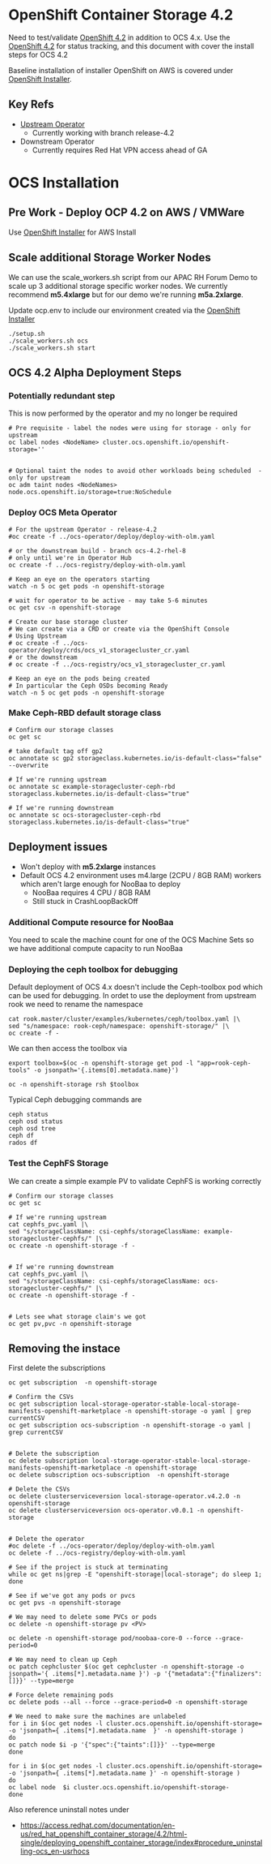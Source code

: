 # OpenShift Container Storage 4.2

Need to test/validate [OpenShift 4.2](./OpenShift_4.2.md) in
addition to OCS 4.x. Use the [OpenShift 4.2](./OpenShift_4.2.md)
for status tracking, and this document with cover the install steps for
OCS 4.2

Baseline installation of installer OpenShift on AWS is covered under
[OpenShift Installer](OpenShiftInstaller.md).


## Key Refs

- [Upstream Operator](https://github.com/openshift/ocs-operator)
    - Currently working with branch release-4.2
- Downstream Operator
    - Currently requires Red Hat VPN access ahead of GA

# OCS Installation

## Pre Work - Deploy OCP 4.2 on AWS / VMWare

Use [OpenShift Installer](OpenShiftInstaller.md) for AWS Install

## Scale additional Storage Worker Nodes
We can use the scale_workers.sh script from our APAC RH Forum Demo to scale
up 3 additional storage specific worker nodes. We currently recommend 
**m5.4xlarge** but for our demo we're running **m5a.2xlarge**.

Update ocp.env to include our environment created via the
[OpenShift Installer](OpenShiftInstaller.md)
```
./setup.sh
./scale_workers.sh ocs
./scale_workers.sh start
```

## OCS 4.2 Alpha Deployment Steps

### Potentially redundant step
This is now performed by the operator and my no longer be required
```
# Pre requisite - label the nodes were using for storage - only for upstream
oc label nodes <NodeName> cluster.ocs.openshift.io/openshift-storage=''

 
# Optional taint the nodes to avoid other workloads being scheduled  - only for upstream
oc adm taint nodes <NodeNames> node.ocs.openshift.io/storage=true:NoSchedule
```


### Deploy OCS Meta Operator
```
# For the upstream Operator - release-4.2
#oc create -f ../ocs-operator/deploy/deploy-with-olm.yaml

# or the downstream build - branch ocs-4.2-rhel-8
# only until we're in Operator Hub
oc create -f ../ocs-registry/deploy-with-olm.yaml

# Keep an eye on the operators starting
watch -n 5 oc get pods -n openshift-storage 

# wait for operator to be active - may take 5-6 minutes
oc get csv -n openshift-storage

# Create our base storage cluster
# We can create via a CRD or create via the OpenShift Console
# Using Upstream
# oc create -f ../ocs-operator/deploy/crds/ocs_v1_storagecluster_cr.yaml
# or the downstream 
# oc create -f ../ocs-registry/ocs_v1_storagecluster_cr.yaml

# Keep an eye on the pods being created
# In particular the Ceph OSDs becoming Ready
watch -n 5 oc get pods -n openshift-storage 
```

### Make Ceph-RBD default storage class

```
# Confirm our storage classes
oc get sc

# take default tag off gp2
oc annotate sc gp2 storageclass.kubernetes.io/is-default-class="false" --overwrite

# If we're running upstream
oc annotate sc example-storagecluster-ceph-rbd storageclass.kubernetes.io/is-default-class="true"

# If we're running downstream
oc annotate sc ocs-storagecluster-ceph-rbd storageclass.kubernetes.io/is-default-class="true"
```


## Deployment issues

- Won't deploy with **m5.2xlarge** instances
- Default OCS 4.2 environment uses m4.large (2CPU / 8GB RAM) workers which aren't large enough for NooBaa to deploy
    - NooBaa requires 4 CPU / 8GB RAM
    - Still stuck in CrashLoopBackOff

### Additional Compute resource for NooBaa

You need to scale the machine count for one of the OCS Machine Sets so we have additional compute capacity to run NooBaa

### Deploying the ceph toolbox for debugging
Default deployment of OCS 4.x doesn't include the Ceph-toolbox pod which can be used for debugging.
In ordet to use the deployment from upstream rook we need to rename the namespace

```
cat rook.master/cluster/examples/kubernetes/ceph/toolbox.yaml |\
sed "s/namespace: rook-ceph/namespace: openshift-storage/" |\
oc create -f -
```

We can then access the toolbox via
```
export toolbox=$(oc -n openshift-storage get pod -l "app=rook-ceph-tools" -o jsonpath='{.items[0].metadata.name}')

oc -n openshift-storage rsh $toolbox
```
Typical Ceph debugging commands are
```
ceph status
ceph osd status
ceph osd tree
ceph df
rados df
```

### Test the CephFS Storage
We can create a simple example PV to validate CephFS is working correctly
```
# Confirm our storage classes
oc get sc

# If we're running upstream
cat cephfs_pvc.yaml |\
sed "s/storageClassName: csi-cephfs/storageClassName: example-storagecluster-cephfs/" |\
oc create -n openshift-storage -f -


# If we're running downstream
cat cephfs_pvc.yaml |\
sed "s/storageClassName: csi-cephfs/storageClassName: ocs-storagecluster-cephfs/" |\
oc create -n openshift-storage -f -


# Lets see what storage claim's we got
oc get pv,pvc -n openshift-storage
```

## Removing the instace

First delete the subscriptions
```
oc get subscription  -n openshift-storage

# Confirm the CSVs
oc get subscription local-storage-operator-stable-local-storage-manifests-openshift-marketplace -n openshift-storage -o yaml | grep currentCSV
oc get subscription ocs-subscription -n openshift-storage -o yaml | grep currentCSV


# Delete the subscription
oc delete subscription local-storage-operator-stable-local-storage-manifests-openshift-marketplace -n openshift-storage
oc delete subscription ocs-subscription  -n openshift-storage

# Delete the CSVs
oc delete clusterserviceversion local-storage-operator.v4.2.0 -n openshift-storage
oc delete clusterserviceversion ocs-operator.v0.0.1 -n openshift-storage


# Delete the operator
#oc delete -f ../ocs-operator/deploy/deploy-with-olm.yaml
oc delete -f ../ocs-registry/deploy-with-olm.yaml

# See if the project is stuck at terminating
while oc get ns|grep -E "openshift-storage|local-storage"; do sleep 1; done

# See if we've got any pods or pvcs 
oc get pvs -n openshift-storage

# We may need to delete some PVCs or pods
oc delete -n openshift-storage pv <PV>

oc delete -n openshift-storage pod/noobaa-core-0 --force --grace-period=0

# We may need to clean up Ceph
oc patch cephcluster $(oc get cephcluster -n openshift-storage -o jsonpath='{ .items[*].metadata.name }') -p '{"metadata":{"finalizers":[]}}' --type=merge

# Force delete remaining pods
oc delete pods --all --force --grace-period=0 -n openshift-storage

# We need to make sure the machines are unlabeled 
for i in $(oc get nodes -l cluster.ocs.openshift.io/openshift-storage= -o 'jsonpath={ .items[*].metadata.name  }' -n openshift-storage )
do
oc patch node $i -p '{"spec":{"taints":[]}}' --type=merge
done

for i in $(oc get nodes -l cluster.ocs.openshift.io/openshift-storage= -o 'jsonpath={ .items[*].metadata.name }' -n openshift-storage )
do
oc label node  $i cluster.ocs.openshift.io/openshift-storage-
done
```

Also reference uninstall notes under

- https://access.redhat.com/documentation/en-us/red_hat_openshift_container_storage/4.2/html-single/deploying_openshift_container_storage/index#procedure_uninstalling-ocs_en-usrhocs

